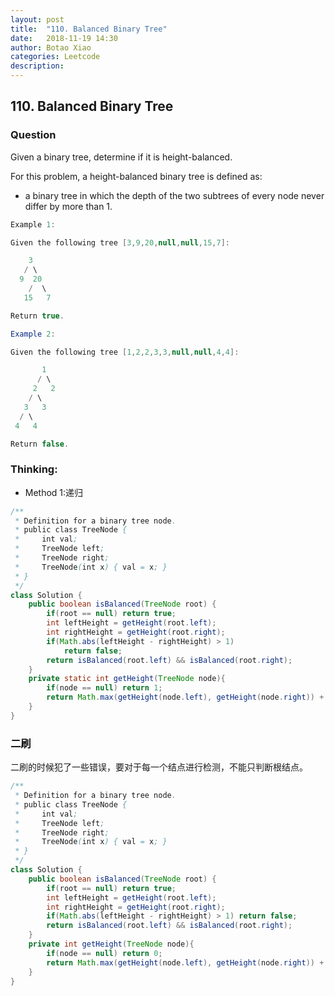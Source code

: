```yaml
---
layout: post
title:  "110. Balanced Binary Tree"
date:   2018-11-19 14:30
author: Botao Xiao
categories: Leetcode
description:
---
```

## 110. Balanced Binary Tree

### Question
Given a binary tree, determine if it is height-balanced.

For this problem, a height-balanced binary tree is defined as:

* a binary tree in which the depth of the two subtrees of every node never differ by more than 1.

```Java
Example 1:

Given the following tree [3,9,20,null,null,15,7]:

    3
   / \
  9  20
    /  \
   15   7

Return true.

Example 2:

Given the following tree [1,2,2,3,3,null,null,4,4]:

       1
      / \
     2   2
    / \
   3   3
  / \
 4   4

Return false.
```

### Thinking:
* Method 1:递归

```Java
/**
 * Definition for a binary tree node.
 * public class TreeNode {
 *     int val;
 *     TreeNode left;
 *     TreeNode right;
 *     TreeNode(int x) { val = x; }
 * }
 */
class Solution {
    public boolean isBalanced(TreeNode root) {
        if(root == null) return true;
        int leftHeight = getHeight(root.left);
        int rightHeight = getHeight(root.right);
        if(Math.abs(leftHeight - rightHeight) > 1)
            return false;
        return isBalanced(root.left) && isBalanced(root.right);
    }
    private static int getHeight(TreeNode node){
        if(node == null) return 1;
        return Math.max(getHeight(node.left), getHeight(node.right)) + 1;
    }
}
```

### 二刷
二刷的时候犯了一些错误，要对于每一个结点进行检测，不能只判断根结点。
```Java
/**
 * Definition for a binary tree node.
 * public class TreeNode {
 *     int val;
 *     TreeNode left;
 *     TreeNode right;
 *     TreeNode(int x) { val = x; }
 * }
 */
class Solution {
    public boolean isBalanced(TreeNode root) {
        if(root == null) return true;
        int leftHeight = getHeight(root.left);
        int rightHeight = getHeight(root.right);
        if(Math.abs(leftHeight - rightHeight) > 1) return false;
        return isBalanced(root.left) && isBalanced(root.right);
    }
    private int getHeight(TreeNode node){
        if(node == null) return 0;
        return Math.max(getHeight(node.left), getHeight(node.right)) + 1;
    }
}
```
